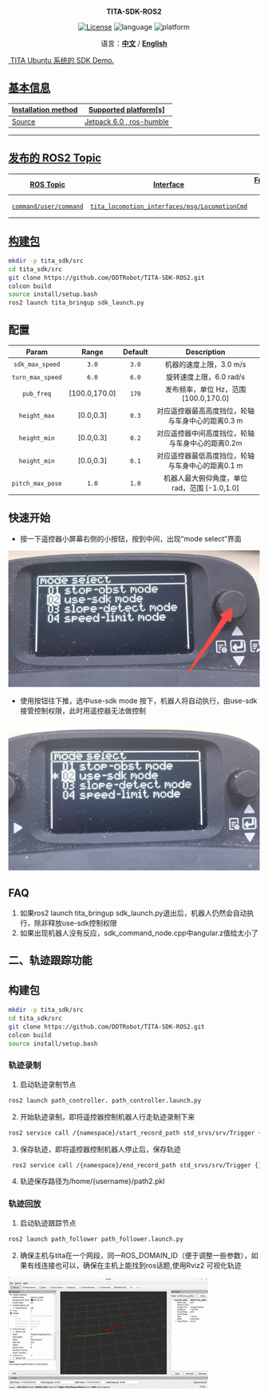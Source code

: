 <p align="center"><strong>TITA-SDK-ROS2</strong></p>
<p align="center"><a href="https://github.com/DDTRobot/TITA-SDK-ROS2/blob/main/LICENSE"><img alt="License" src="https://img.shields.io/badge/License-Apache%202.0-orange"/></a>
<img alt="language" src="https://img.shields.io/badge/language-c++-red"/>
<img alt="platform" src="https://img.shields.io/badge/platform-linux-l"/>
</p>
<p align="center">
    语言：<a href="./docs/docs_cn/README_CN.md"><strong>中文</strong></a> / <a href="/README.md"><strong>English</strong>
</p>

​	TITA Ubuntu 系统的 SDK Demo.

## 基本信息

| Installation method | Supported platform[s]    |
| ------------------- | ------------------------ |
| Source              | Jetpack 6.0 , ros-humble |

------

## 发布的 ROS2 Topic

|       ROS Topic        |                   Interface                    | Frame ID |    Description    |
| :--------------------: | :--------------------------------------------: | :------: | :---------------: |
| `command/user/command` | `tita_locomotion_interfaces/msg/LocomotionCmd` |  `cmd`   | 用户 SDK 控制指令 |

## 构建包

```bash
mkdir -p tita_sdk/src
cd tita_sdk/src
git clone https://github.com/DDTRobot/TITA-SDK-ROS2.git
colcon build
source install/setup.bash
ros2 launch tita_bringup sdk_launch.py
```

## 配置 

|       Param       |      Range      | Default |                    Description                     |
| :---------------: | :-------------: | :-----: | :------------------------------------------------: |
|  `sdk_max_speed`  |      `3.0`      |  `3.0`  |              机器的速度上限，3.0 m/s                  |
| `turn_max_speed`  |      `6.0`      |  `6.0`  |              旋转速度上限，6.0 rad/s                  |
|  `pub_freq`       |  [100.0,170.0]  |  `170`  | 发布频率，单位 Hz，范围 [100.0,170.0]                  |    
| `height_max` | [0.0,0.3]     |  `0.3`  |  对应遥控器最高高度挡位，轮轴与车身中心的距离0.3 m                              |
| `height_min`     |  [0.0,0.3]          |  `0.2`  |    对应遥控器中间高度挡位，轮轴与车身中心的距离0.2m                         |
| `height_min` |   [0.0,0.3]   |  `0.1`  |    对应遥控器最低高度挡位，轮轴与车身中心的距离0.1 m                     |
|`pitch_max_pose`|   `1.0`  |  `1.0`  | 机器人最大俯仰角度，单位 rad，范围 [-1.0,1.0] |
## 快速开始

* 按一下遥控器小屏幕右侧的小按钮，按到中间，出现“mode select”界面

![/tita_select_mode](../img/1280X1280_1.PNG)

* 使用按钮往下推，选中use-sdk mode 按下，机器人将自动执行，由use-sdk 接管控制权限，此时用遥控器无法做控制

![/tita_select_mode](../img/1280X1280%20_2.PNG)

## FAQ

1. 如果ros2 launch tita_bringup sdk_launch.py退出后，机器人仍然会自动执行，除非释放use-sdk控制权限
2. 如果出现机器人没有反应，sdk_command_node.cpp中angular.z值给太小了




## 二、轨迹跟踪功能

## 构建包
```bash
mkdir -p tita_sdk/src
cd tita_sdk/src
git clone https://github.com/DDTRobot/TITA-SDK-ROS2.git
colcon build
source install/setup.bash
```
### 轨迹录制 
1. 启动轨迹录制节点
```bash
ros2 launch path_controller. path_controller.launch.py
```
2. 开始轨迹录制，即将遥控器控制机器人行走轨迹录制下来
```bash
ros2 service call /{namespace}/start_record_path std_srvs/srv/Trigger {}
```
3. 保存轨迹，即将遥控器控制机器人停止后，保存轨迹
```bash 
 ros2 service call /{namespace}/end_record_path std_srvs/srv/Trigger {}
```
4. 轨迹保存路径为/home/{username}/path2.pkl
### 轨迹回放
1. 启动轨迹跟踪节点
```bash
ros2 launch path_follower path_follower.launch.py
```
2. 确保主机与tita在一个网段，同一ROS_DOMAIN_ID（便于调整一些参数），如果有线连接也可以，确保在主机上能找到ros话题,使用Rviz2 可视化轨迹

![path_follower](../img/path_follower.gif)
